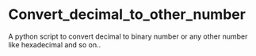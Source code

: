 # Convert_decimal_to_other_number
A python script to convert decimal to binary number or any other number like hexadecimal and so on..

